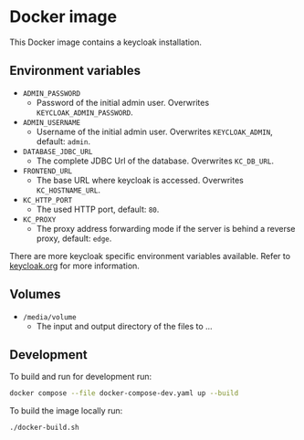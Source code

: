 # Docker image

This Docker image contains a keycloak installation.


## Environment variables

- `ADMIN_PASSWORD`
    - Password of the initial admin user. Overwrites `KEYCLOAK_ADMIN_PASSWORD`.
- `ADMIN_USERNAME`
    - Username of the initial admin user. Overwrites `KEYCLOAK_ADMIN`, default: `admin`.
- `DATABASE_JDBC_URL`
    - The complete JDBC Url of the database. Overwrites `KC_DB_URL`.
- `FRONTEND_URL`
    - The base URL where keycloak is accessed. Overwrites `KC_HOSTNAME_URL`.
- `KC_HTTP_PORT`
    - The used HTTP port, default: `80`.
- `KC_PROXY`
    - The proxy address forwarding mode if the server is behind a reverse proxy, default: `edge`.

There are more keycloak specific environment variables available.
Refer to [keycloak.org](https://www.keycloak.org/server/all-config) for more information.


## Volumes

- `/media/volume`
    - The input and output directory of the files to ...


## Development

To build and run for development run:
```bash
docker compose --file docker-compose-dev.yaml up --build
```

To build the image locally run:
```bash
./docker-build.sh
```
